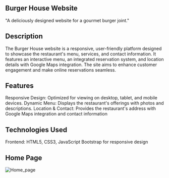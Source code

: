 ## Burger House Website
"A deliciously designed website for a gourmet burger joint."

## Description
The Burger House website is a responsive, user-friendly platform designed to showcase the 
restaurant's menu, services, and contact information. It features an interactive menu, an integrated 
reservation system, and location details with Google Maps integration. The site aims to enhance 
customer engagement and make online reservations seamless.

## Features
Responsive Design: Optimized for viewing on desktop, tablet, and mobile devices.
Dynamic Menu: Displays the restaurant's offerings with photos and descriptions.
Location & Contact: Provides the restaurant's address with Google Maps integration and contact information

## Technologies Used
Frontend:
HTML5, CSS3, JavaScript
Bootstrap for responsive design

## Home Page
![Home_page](https://github.com/user-attachments/assets/315a0a0e-95f5-4114-ac97-5870177f1076)

